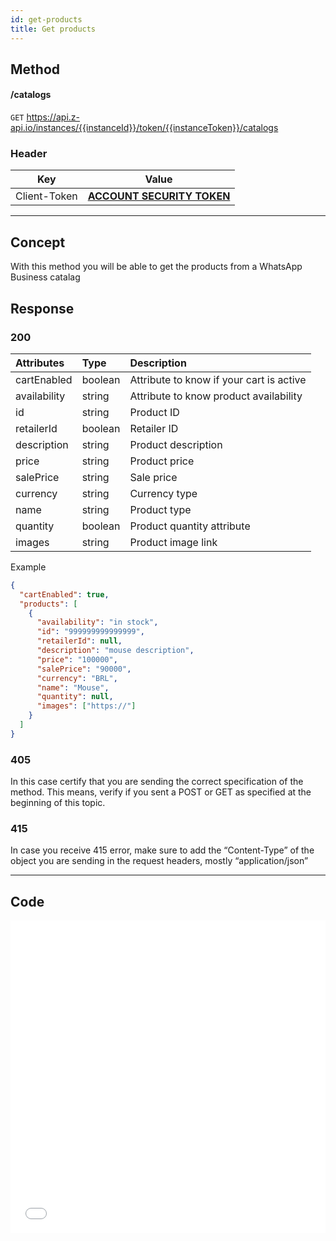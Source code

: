 ```yaml
---
id: get-products
title: Get products 
---
```


## Method

#### /catalogs

`GET` https://api.z-api.io/instances/{{instanceId}}/token/{{instanceToken}}/catalogs

### Header

|      Key       |            Value            |
| :------------: |     :-----------------:     |
|  Client-Token  | **[ACCOUNT SECURITY TOKEN](../security/client-token)** |

---

## Concept

With this method you will be able to get the products from a WhatsApp Business catalag 



## Response

### 200

| Attributes   | Type    | Description                                      |
| :----------- | :------ | :----------------------------------------------- |
| cartEnabled  | boolean | Attribute to know if your cart is active         |
| availability | string  | Attribute to know product availability           |
| id           | string  | Product ID                                       |
| retailerId   | boolean | Retailer ID                                      |
| description  | string  | Product description                              |
| price        | string  | Product price                                    |
| salePrice    | string  | Sale price                                       |
| currency     | string  | Currency type                                    |
| name         | string  | Product type                                     |
| quantity     | boolean | Product quantity attribute                       |
| images       | string  | Product image link                               |

Example 

```json
{
  "cartEnabled": true,
  "products": [
    {
      "availability": "in stock",
      "id": "999999999999999",
      "retailerId": null,
      "description": "mouse description",
      "price": "100000",
      "salePrice": "90000",
      "currency": "BRL",
      "name": "Mouse",
      "quantity": null,
      "images": ["https://"]
    }
  ]
}
```

### 405

In this case certify that you are sending the correct specification of the method. This means, verify if you sent a POST or GET as specified at the beginning of this topic.

### 415

In case you receive 415 error, make sure to add the “Content-Type” of the object you are sending in the request headers, mostly “application/json”

---

## Code

<iframe src="//api.apiembed.com/?source=https://raw.githubusercontent.com/Z-API/z-api-docs/main/json-examples/get-products.json&targets=all" frameborder="0" scrolling="no" width="100%" height="500px" seamless></iframe>
